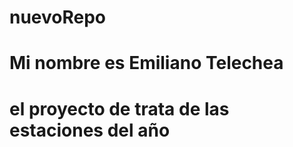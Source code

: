 # nuevoRepo


<h1> Mi nombre es Emiliano Telechea <h1>

<p> el proyecto de trata de las estaciones del año <p>
